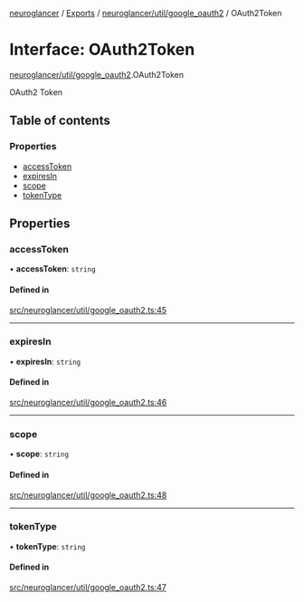 [neuroglancer](../README.md) / [Exports](../modules.md) / [neuroglancer/util/google\_oauth2](../modules/neuroglancer_util_google_oauth2.md) / OAuth2Token

# Interface: OAuth2Token

[neuroglancer/util/google_oauth2](../modules/neuroglancer_util_google_oauth2.md).OAuth2Token

OAuth2 Token

## Table of contents

### Properties

- [accessToken](neuroglancer_util_google_oauth2.OAuth2Token.md#accesstoken)
- [expiresIn](neuroglancer_util_google_oauth2.OAuth2Token.md#expiresin)
- [scope](neuroglancer_util_google_oauth2.OAuth2Token.md#scope)
- [tokenType](neuroglancer_util_google_oauth2.OAuth2Token.md#tokentype)

## Properties

### accessToken

• **accessToken**: `string`

#### Defined in

[src/neuroglancer/util/google_oauth2.ts:45](https://github.com/ActiveBrainAtlas2/neuroglancer/blob/034b457d/src/neuroglancer/util/google_oauth2.ts#L45)

___

### expiresIn

• **expiresIn**: `string`

#### Defined in

[src/neuroglancer/util/google_oauth2.ts:46](https://github.com/ActiveBrainAtlas2/neuroglancer/blob/034b457d/src/neuroglancer/util/google_oauth2.ts#L46)

___

### scope

• **scope**: `string`

#### Defined in

[src/neuroglancer/util/google_oauth2.ts:48](https://github.com/ActiveBrainAtlas2/neuroglancer/blob/034b457d/src/neuroglancer/util/google_oauth2.ts#L48)

___

### tokenType

• **tokenType**: `string`

#### Defined in

[src/neuroglancer/util/google_oauth2.ts:47](https://github.com/ActiveBrainAtlas2/neuroglancer/blob/034b457d/src/neuroglancer/util/google_oauth2.ts#L47)

